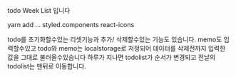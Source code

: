 todo Week List 입니다

yarn add ...
styled.components
react-icons

todo를 초기화할수있는 리셋기능과 추가/ 삭제할수있는 기능도 있습니다.
memo도 입력할수있고 todo와 memo는 localstorage로 저정되어 데이터를 삭제전까지 입력한 값을 그대로 불러올수있습니다
하루가 지나면 todolist가 순서가 변경되고 전날의 todolist는 맨뒤로 이동합니다.